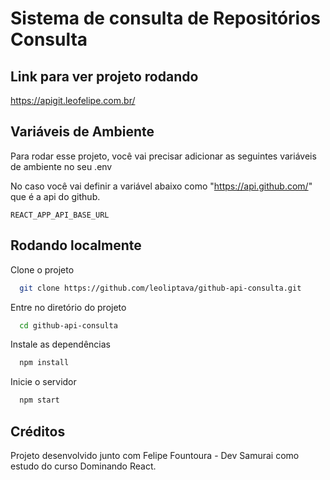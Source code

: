 # Sistema de consulta de Repositórios Consulta

## Link para ver projeto rodando

https://apigit.leofelipe.com.br/

## Variáveis de Ambiente

Para rodar esse projeto, você vai precisar adicionar as seguintes variáveis de ambiente no seu .env

No caso você vai definir a variável abaixo como "https://api.github.com/" que é a api do github.

`REACT_APP_API_BASE_URL`

## Rodando localmente

Clone o projeto

```bash
  git clone https://github.com/leoliptava/github-api-consulta.git
```

Entre no diretório do projeto

```bash
  cd github-api-consulta
```

Instale as dependências

```bash
  npm install
```

Inicie o servidor

```bash
  npm start
```

## Créditos

Projeto desenvolvido junto com Felipe Fountoura - Dev Samurai como estudo do curso Dominando React.
